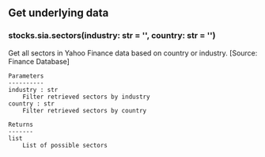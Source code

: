 ## Get underlying data 
### stocks.sia.sectors(industry: str = '', country: str = '')

Get all sectors in Yahoo Finance data based on country or industry. [Source: Finance Database]

    Parameters
    ----------
    industry : str
        Filter retrieved sectors by industry
    country : str
        Filter retrieved sectors by country

    Returns
    -------
    list
        List of possible sectors
